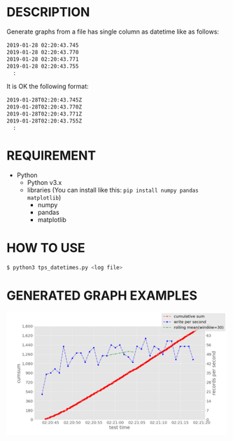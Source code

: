 # DESCRIPTION

Generate graphs from a file has single column as datetime like as follows:
```
2019-01-28 02:20:43.745
2019-01-28 02:20:43.770
2019-01-28 02:20:43.771
2019-01-28 02:20:43.755
  :
```

It is OK the following format:
```
2019-01-28T02:20:43.745Z
2019-01-28T02:20:43.770Z
2019-01-28T02:20:43.771Z
2019-01-28T02:20:43.755Z
  :
```


# REQUIREMENT

* Python
    *   Python v3.x
    *   libraries (You can install like this: `pip install numpy pandas matplotlib`)
        *   numpy
        *   pandas
        *   matplotlib


# HOW TO USE

``` bash
$ python3 tps_datetimes.py <log file>
```


# GENERATED GRAPH EXAMPLES

![TPS from datetimes](./images/tps_datetimes.png)
